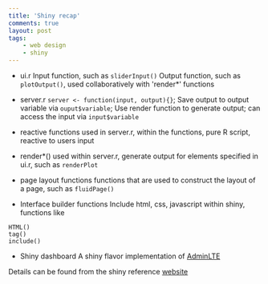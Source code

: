 ```yaml
---
title: 'Shiny recap'
comments: true
layout: post
tags:
    - web design
    - shiny
---
```


- ui.r
Input function, such as `sliderInput()`
Output function, such as `plotOutput()`, used collaboratively with 'render*' functions

- server.r
`server <- function(input, output){}`; Save output to output variable via `ouput$variable`; Use render function to generate output; can access the input via `input$variable`

- reactive functions
used in server.r, within the functions, pure R script, reactive to users input

- render*()
used within server.r, generate output for elements specified in ui.r, such as `renderPlot`

- page layout functions 
functions that are used to construct the layout of a page, such as `fluidPage()`

- Interface builder functions
Include html, css, javascript within shiny, functions like 

~~~
HTML()
tag()
include()
~~~

- Shiny dashboard
A shiny flavor implementation of [AdminLTE](https://almsaeedstudio.com/) 


Details can be found from the shiny reference [website](http://shiny.rstudio.com/reference/shiny/latest/)
